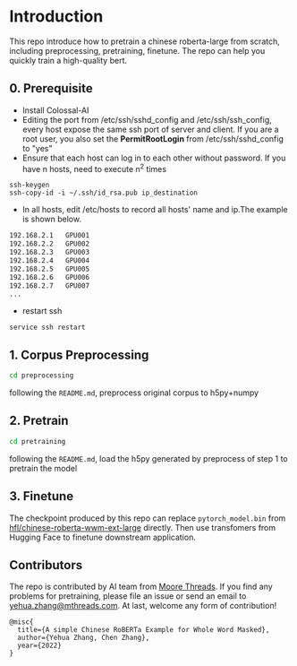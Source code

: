 # Introduction
This repo introduce how to pretrain a chinese roberta-large from scratch, including preprocessing, pretraining, finetune. The repo can help you quickly train a high-quality  bert.

## 0. Prerequisite
- Install Colossal-AI
- Editing the port from /etc/ssh/sshd_config and /etc/ssh/ssh_config, every host expose the same ssh port of server and client. If you are a root user, you also set the **PermitRootLogin** from /etc/ssh/sshd_config to "yes"
- Ensure that each host can log in to each other without password. If you have n hosts, need to execute n<sup>2</sup> times

```
ssh-keygen
ssh-copy-id -i ~/.ssh/id_rsa.pub ip_destination
```

- In all hosts, edit /etc/hosts to record all hosts' name and ip.The example is shown below. 

```bash
192.168.2.1   GPU001
192.168.2.2   GPU002
192.168.2.3   GPU003
192.168.2.4   GPU004
192.168.2.5   GPU005
192.168.2.6   GPU006
192.168.2.7   GPU007
...
```

- restart ssh
```
service ssh restart
```

## 1. Corpus Preprocessing 
```bash
cd preprocessing
```
following the `README.md`, preprocess original corpus to h5py+numpy

## 2. Pretrain

```bash
cd pretraining
```
following the `README.md`, load the h5py generated by preprocess of step 1 to pretrain the model

## 3. Finetune

The checkpoint produced by this repo can replace `pytorch_model.bin` from  [hfl/chinese-roberta-wwm-ext-large](https://huggingface.co/hfl/chinese-roberta-wwm-ext-large/tree/main) directly. Then use transfomers from Hugging Face to finetune downstream application.

## Contributors
The repo is contributed by AI team from [Moore Threads](https://www.mthreads.com/). If you find any problems for pretraining, please file an issue or send an email to yehua.zhang@mthreads.com. At last, welcome any form of contribution!

```
@misc{
  title={A simple Chinese RoBERTa Example for Whole Word Masked},
  author={Yehua Zhang, Chen Zhang},
  year={2022}
}
```
